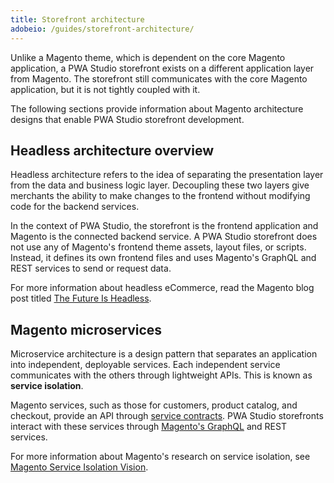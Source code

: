 ```yaml
---
title: Storefront architecture
adobeio: /guides/storefront-architecture/
---
```


Unlike a Magento theme, which is dependent on the core Magento application, a PWA Studio storefront exists on a different application layer from Magento.
The storefront still communicates with the core Magento application, but it is not tightly coupled with it.

The following sections provide information about Magento architecture designs that enable PWA Studio storefront development.

## Headless architecture overview

Headless architecture refers to the idea of separating the presentation layer from the data and business logic layer.
Decoupling these two layers give merchants the ability to make changes to the frontend without modifying code for the backend services.

In the context of PWA Studio, the storefront is the frontend application and Magento is the connected backend service.
A PWA Studio storefront does not use any of Magento's frontend theme assets, layout files, or scripts.
Instead, it defines its own frontend files and uses Magento's GraphQL and REST services to send or request data.

For more information about headless eCommerce, read the Magento blog post titled [The Future Is Headless][].

## Magento microservices

Microservice architecture is a design pattern that separates an application into independent, deployable services.
Each independent service communicates with the others through lightweight APIs.
This is known as **service isolation**.

Magento services, such as those for customers, product catalog, and checkout, provide an API through [service contracts][].
PWA Studio storefronts interact with these services through [Magento's GraphQL][] and REST services.

For more information about Magento's research on service isolation, see [Magento Service Isolation Vision][].

[the future is headless]: https://magento.com/blog/best-practices/future-headless
[magento's graphql]: https://github.com/magento/graphql-ce
[magento service isolation vision]: https://github.com/magento/architecture/blob/master/design-documents/service-isolation.md
[service contracts]: https://devdocs.magento.com/guides/v2.3/extension-dev-guide/service-contracts/service-contracts.html
